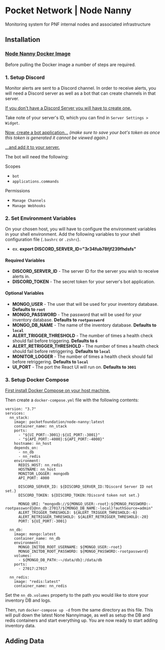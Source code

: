 # Pocket Network | Node Nanny

Monitoring system for PNF internal nodes and associated infrastructure

## Installation

### [Node Nanny Docker Image](https://hub.docker.com/repository/docker/pocketfoundation/node-nanny)

Before pulling the Docker image a number of steps are required.

### 1. Setup Discord

Monitor alerts are sent to a Discord channel. In order to receive alerts, you will need a Discord server as well as a bot that can create channels in that server.

[If you don't have a Discord Server you will have to create one.](https://support.discord.com/hc/en-us/articles/204849977-How-do-I-create-a-server-)

Take note of your server's ID, which you can find in `Server Settings > Widget`.

[Now, create a bot application...](https://discordjs.guide/preparations/setting-up-a-bot-application.html#creating-your-bot) _(make sure to save your bot's token as once this token is generated it cannot be viewed again.)_

[...and add it to your server.](https://discordjs.guide/preparations/adding-your-bot-to-servers.html#bot-invite-links)

The bot will need the following:

Scopes

- `bot`
- `applications.commands`

Permissions

- `Manage Channels`
- `Manage Webhooks`

### 2. Set Environment Variables

On your chosen host, you will have to configure the environment variables in your shell environment. Add the following variables to your shell configuration file (`.bashrc` or `.zshrc`).

- ex. **export DISCORD_SERVER_ID="3r34fub78fjf239fhdsfs"**

#### Required Variables

- **DISCORD_SERVER_ID** - The server ID for the server you wish to receive alerts in.
- **DISCORD_TOKEN** - The secret token for your server's bot application.

#### Optional Variables

- **MONGO_USER** - The user that will be used for your inventory database.
  **Defaults to `root`**
- **MONGO_PASSWORD** - The password that will be used for your inventory database. **Defaults to `rootpassword`**
- **MONGO_DB_NAME** - The name of the inventory database. **Defaults to `local`**
- **ALERT_TRIGGER_THRESHOLD** - The number of times a health check should fail before triggering. **Defaults to `6`**
- **ALERT_RETRIGGER_THRESHOLD** - The number of times a health check should fail before retriggering. **Defaults to `local`**
- **MONITOR_LOGGER** - The number of times a health check should fail before retriggering. **Defaults to `local`**
- **UI_PORT** - The port the React UI will run on. **Defaults to `3001`**

### 3. Setup Docker Compose

[First install Docker Compose on your host machine.](https://docs.docker.com/compose/install/)

Then create a `docker-compose.yml` file with the following contents:

```
version: "3.7"
services:
  nn_stack:
    image: pocketfoundation/node-nanny:latest
    container_name: nn_stack
    ports:
      - "${UI_PORT:-3001}:${UI_PORT:-3001}"
      - "${API_PORT:-4000}:${API_PORT:-4000}"
    hostname: nn_host
    depends_on:
      - nn_db
      - nn_redis
    environment:
      REDIS_HOST: nn_redis
      HOSTNAME: nn_host
      MONITOR_LOGGER: mongodb
      API_PORT: 4000

      DISCORD_SERVER_ID: ${DISCORD_SERVER_ID:?Discord Server ID not set.}
      DISCORD_TOKEN: ${DISCORD_TOKEN:?Discord token not set.}

      MONGO_URI: "mongodb://${MONGO_USER:-root}:${MONGO_PASSWORD:-rootpassword}@nn_db:27017/${MONGO_DB_NAME:-local}?authSource=admin"
      ALERT_TRIGGER_THRESHOLD: ${ALERT_TRIGGER_THRESHOLD:-6}
      ALERT_RETRIGGER_THRESHOLD: ${ALERT_RETRIGGER_THRESHOLD:-20}
      PORT: ${UI_PORT:-3001}

  nn_db:
    image: mongo:latest
    container_name: nn_db
    environment:
      MONGO_INITDB_ROOT_USERNAME: ${MONGO_USER:-root}
      MONGO_INITDB_ROOT_PASSWORD: ${MONGO_PASSWORD:-rootpassword}
    volumes:
      - ${MONGO_DB_PATH:-~/data/db}:/data/db
    ports:
      - 27017:27017

  nn_redis:
    image: "redis:latest"
    container_name: nn_redis
```

Set the `nn_db.volumes` property to the path you would like to store your inventory DB and logs.

Then, run `docker-compose up -d` from the same directory as this file. This will pull down the latest None Nannyimage, as well as setup the DB and redis containers and start everything up. You are now ready to start adding inventory data.

## Adding Data
